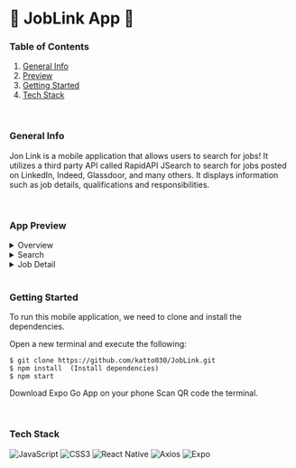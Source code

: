 # 💼 JobLink App 💼

### Table of Contents
1. [General Info](#info)
2. [Preview](#preview)
3. [Getting Started](#start)
5. [Tech Stack](#tech)

</br>

<a id="info"></a>
### General Info
Jon Link is a mobile application that allows users to search for jobs! It utilizes a third party API called RapidAPI JSearch to search for jobs posted on LinkedIn, Indeed, Glassdoor, and many others. It displays information such as job details, qualifications and responsibilities.

</br>

<a id="preview"></a>
### App Preview
<details><summary>Overview</summary>

<img src="https://user-images.githubusercontent.com/106702313/230333370-580a5dd6-9bbf-4854-a121-ca96040db7e1.gif" alt="overview-gif" height="500"/>

</details>

<details><summary>Search</summary>
 
<img src="https://user-images.githubusercontent.com/106702313/230332341-6c9e1927-20c3-4ccf-939a-1823a4f3d7fa.gif" alt="search-gif" height="500"/>
  
</details>
  
<details><summary>Job Detail</summary>

<img src="https://user-images.githubusercontent.com/106702313/230331970-23c0ada5-7f93-4f17-9226-0aabb0ab5853.gif" alt="job-details-gif" height="500"/> 
  
</details>


</br>

<a id="start"></a>
### Getting Started

To run this mobile application, we need to clone and install the dependencies.

Open a new terminal and execute the following:

```
$ git clone https://github.com/katto030/JobLink.git
$ npm install  (Install dependencies)
$ npm start
```
Download Expo Go App on your phone
Scan QR code the terminal. 

</br>


<a id="tech"></a>
### Tech Stack
![JavaScript](https://img.shields.io/badge/javascript-%23323330.svg?style=for-the-badge&logo=javascript&logoColor=%23F7DF1E)
![CSS3](https://img.shields.io/badge/css3-%231572B6.svg?style=for-the-badge&logo=css3&logoColor=white)
![React Native](https://img.shields.io/badge/react_native-%2320232a.svg?style=for-the-badge&logo=react&logoColor=%2361DAFB)
![Axios](https://img.shields.io/badge/axios-5a29e4.svg?style=for-the-badge&logo=axios&logoColor=white)
![Expo](https://img.shields.io/badge/expo-1C1E24?style=for-the-badge&logo=expo&logoColor=#D04A37)



